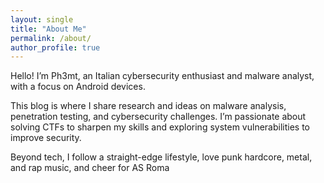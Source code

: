 ```yaml
---
layout: single
title: "About Me"
permalink: /about/
author_profile: true
---
```




Hello! I’m Ph3mt, an Italian cybersecurity enthusiast and malware analyst, with a focus on Android devices.

This blog is where I share research and ideas on malware analysis, penetration testing, and cybersecurity challenges. I’m passionate about solving CTFs to sharpen my skills and exploring system vulnerabilities to improve security.

Beyond tech, I follow a straight-edge lifestyle, love punk hardcore, metal, and rap music, and cheer for AS Roma
